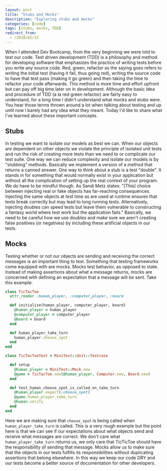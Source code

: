 ```yaml
---
layout: post
title: "Stubs and Mocks"
description: "Exploring stubs and mocks"
categories: [code]
tags: [stubs, mocks, TDD]
redirect_from:
  - /2018/02/15
---
```

When I attended Dev Bootcamp, from the very beginning we were told to test our code. Test driven development (TDD) is a philosophy and method for developing software that emphasizes the practice of writing tests before you write any source code. Red, green, refactor as the saying goes refers to writing the initial test (having it fail, thus going red), writing the source code to have that test pass (making it go green) and then taking the time to refactor your code afterwards. This method is more time and effort upfront but can pay off big time later on in development. Although the basic idea and procedure of TDD (a la red green refactor) are fairly easy to understand, for a long time I didn't understand what mocks and stubs were. You hear those terms thrown around a lot when talking about testing and up until now I barely had any idea what they meant. Today I'd like to share what I've learned about these important concepts.

## Stubs

In testing we want to isolate our models as best we can. When our objects are dependent on other objects we violate the principle of isolated unit tests and run the risk of creating more tests than we need to or complicate our test suite. One way we can reduce complexity and isolate our models is by "stubbing" methods. Basically we implement a version of a method that returns a canned answer. One way to think about a stub is a test "double". It stands in for something that would normally exist in your application but without all the complication of setting up the real context of your program. We do have to be mindful though. As Sandi Metz states:
  "[This] choice between injecting real or fake objects has far-reaching consequences. Injecting the same objects at test time as are used at runtime ensures that tests break correctly but may lead to long running tests. Alternatively, injecting doubles can speed tests but leave them vulnerable to constructing a fantasy world where test work but the application fails."
Basically, we need to be careful how we use doubles and make sure we aren't creating false positives (or negatives) by including these artificial objects in our tests.

## Mocks

Testing whether or not our objects are sending and receiving the correct messages is an important thing to test. Something that testing frameworks come equipped with are mocks. Mocks test behavior, as opposed to state. Instead of making assertions about what a message returns, mocks are concerned with defining an expectation that a message will be sent. Take this example:

```ruby
class TicTacToe
  attr_reader :human_player, :computer_player, :board

  def initialize(human_player, computer_player, board)
    @human_player = human_player
    @computer_player = computer_player
    @board = board
  end

  def human_player_take_turn
    human_player.choose_spot
  end
end

class TicTacToeTest < MiniTest::Unit::Testcase

  def setup
    @human_player = MiniTest::Mock.new
    @game = TicTacToe.new(@human_player, Computer.new, Board.new)
  end

  def test_human_choose_spot_is_called_on_take_turn
    @human_player.expect(:choose_spot)
    @game.human_player_take_turn
    @human.verify
  end
end

```
Here we are making sure that ```choose_spot``` is being called when ```human_player_take_turn``` is called. This is a very rough example but the point here is that we can see if our expectations about what objects send and receive what messages are correct. We don't care what ```human_player_take_turn``` returns us, we only care that TicTicToe should have the responsibility of sending that message. Mocks allow us to make sure that the objects in our tests fulfills its responsibilities without duplicating assertions that belong elsewhere. In this way we keep our code DRY and our tests become a better source of documentation for other developers.
